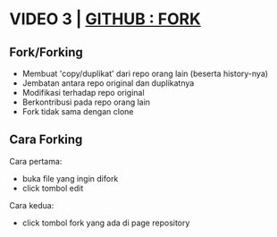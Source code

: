 # VIDEO 3 | [GITHUB : FORK](https://www.youtube.com/watch?v=8rry2ncZmfg)

## Fork/Forking
* Membuat 'copy/duplikat' dari repo orang lain (beserta history-nya)
* Jembatan antara repo original dan duplikatnya 
* Modifikasi terhadap repo original
* Berkontribusi pada repo orang lain
* Fork tidak sama dengan clone
## Cara Forking
Cara pertama: 
* buka file yang ingin difork
* click tombol edit 

Cara kedua: 
* click tombol fork yang ada di page repository
